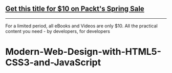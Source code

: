 ## [Get this title for $10 on Packt's Spring Sale](https://www.packt.com/V16832?utm_source=github&utm_medium=packt-github-repo&utm_campaign=spring_10_dollar_2022)
-----
For a limited period, all eBooks and Videos are only $10. All the practical content you need \- by developers, for developers

# Modern-Web-Design-with-HTML5-CSS3-and-JavaScript